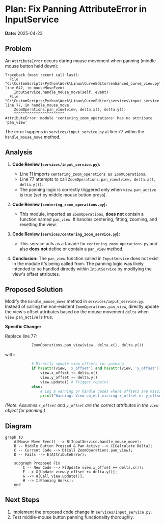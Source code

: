 # Plan: Fix Panning AttributeError in InputService

**Date:** 2025-04-23

## Problem

An `AttributeError` occurs during mouse movement when panning (middle mouse button held down):

```
Traceback (most recent call last):
  File "C:\CustomScripts\Python\Work\Linux\CurveEditor\enhanced_curve_view.py", line 642, in mouseMoveEvent
    InputService.handle_mouse_move(self, event)
  File "C:\CustomScripts\Python\Work\Linux\CurveEditor\services\input_service.py", line 77, in handle_mouse_move
    ZoomOperations.pan_view(view, delta.x(), delta.y())
    ^^^^^^^^^^^^^^^^^^^^^^^
AttributeError: module 'centering_zoom_operations' has no attribute 'pan_view'
```

The error happens in `services/input_service.py` at line 77 within the `handle_mouse_move` method.

## Analysis

1.  **Code Review (`services/input_service.py`):**
    *   Line 11 imports `centering_zoom_operations as ZoomOperations`.
    *   Line 77 attempts to call `ZoomOperations.pan_view(view, delta.x(), delta.y())`.
    *   The panning logic is correctly triggered only when `view.pan_active` is true (set by middle mouse button press).

2.  **Code Review (`centering_zoom_operations.py`):**
    *   This module, imported as `ZoomOperations`, **does not** contain a function named `pan_view`. It handles centering, fitting, zooming, and resetting the view.

3.  **Code Review (`services/centering_zoom_service.py`):**
    *   This service acts as a facade for `centering_zoom_operations.py` and also **does not** define or contain a `pan_view` method.

4.  **Conclusion:** The `pan_view` function called in `InputService` does not exist in the module it's being called from. The panning logic was likely intended to be handled directly within `InputService` by modifying the view's offset attributes.

## Proposed Solution

Modify the `handle_mouse_move` method in `services/input_service.py`. Instead of calling the non-existent `ZoomOperations.pan_view`, directly update the view's offset attributes based on the mouse movement `delta` when `view.pan_active` is true.

**Specific Change:**

Replace line 77:
```python
            ZoomOperations.pan_view(view, delta.x(), delta.y())
```
with:
```python
            # Directly update view offsets for panning
            if hasattr(view, 'x_offset') and hasattr(view, 'y_offset'):
                view.x_offset += delta.x()
                view.y_offset += delta.y()
                view.update() # Trigger repaint
            else:
                # Log a warning or handle cases where offsets are missing
                print("Warning: View object missing x_offset or y_offset for panning.")
```
*(Note: Assumes `x_offset` and `y_offset` are the correct attributes in the `view` object for panning.)*

## Diagram

```mermaid
graph TD
    A[Mouse Move Event] --> B(InputService.handle_mouse_move);
    B -- Middle Button Pressed & Pan Active --> C[Calculate Delta];
    C -- Current Code --> D(Call ZoomOperations.pan_view);
    D -- Fails --> E(AttributeError);

    subgraph Proposed Fix
        C -- New Code --> F[Update view.x_offset += delta.x()];
        F --> G[Update view.y_offset += delta.y()];
        G --> H[Call view.update()];
        H --> I[Panning Works];
    end
```

## Next Steps

1.  Implement the proposed code change in `services/input_service.py`.
2.  Test middle-mouse button panning functionality thoroughly.